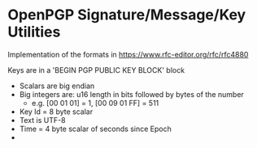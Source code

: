 # OpenPGP Signature/Message/Key Utilities

Implementation of the formats in https://www.rfc-editor.org/rfc/rfc4880



Keys are in a 'BEGIN PGP PUBLIC KEY BLOCK' block

- Scalars are big endian
- Big integers are: u16 length in bits followed by bytes of the number
    - e.g. [00 01 01] = 1, [00 09 01 FF] = 511
- Key Id = 8 byte scalar
- Text is UTF-8
- Time = 4 byte scalar of seconds since Epoch
- 
